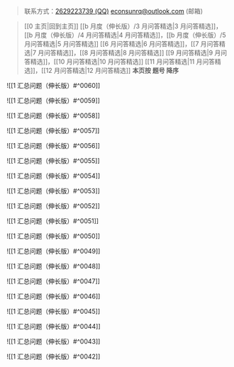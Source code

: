 > 联系方式：<a href="https://qm.qq.com/q/iA1sKuakak">2629223739 (QQ)</a> <a href="mailto:econsunrq@outlook.com">econsunrq@outlook.com (邮箱)</a>

> [[0 主页|回到主页]]
> [[b 月度（伸长版）/3 月问答精选|3 月问答精选]]，[[b 月度（伸长版）/4 月问答精选|4 月问答精选]]，[[b 月度（伸长版）/5 月问答精选|5 月问答精选]]
> [[6 月问答精选|6 月问答精选]]，[[7 月问答精选|7 月问答精选]]，[[8 月问答精选|8 月问答精选]]
> [[9 月问答精选|9 月问答精选]]，[[10 月问答精选|10 月问答精选]]
> [[11 月问答精选|11 月问答精选]]，[[12 月问答精选|12 月问答精选]]
> **本页按 题号 降序**

![[1 汇总问题（伸长版）#^0060]]

![[1 汇总问题（伸长版）#^0059]]

![[1 汇总问题（伸长版）#^0058]]

![[1 汇总问题（伸长版）#^0057]]

![[1 汇总问题（伸长版）#^0056]]

![[1 汇总问题（伸长版）#^0055]]

![[1 汇总问题（伸长版）#^0054]]

![[1 汇总问题（伸长版）#^0053]]

![[1 汇总问题（伸长版）#^0052]]

![[1 汇总问题（伸长版）#^0051]]

![[1 汇总问题（伸长版）#^0050]]

![[1 汇总问题（伸长版）#^0049]]

![[1 汇总问题（伸长版）#^0048]]

![[1 汇总问题（伸长版）#^0047]]

![[1 汇总问题（伸长版）#^0046]]

![[1 汇总问题（伸长版）#^0045]]

![[1 汇总问题（伸长版）#^0044]]

![[1 汇总问题（伸长版）#^0043]]

![[1 汇总问题（伸长版）#^0042]]